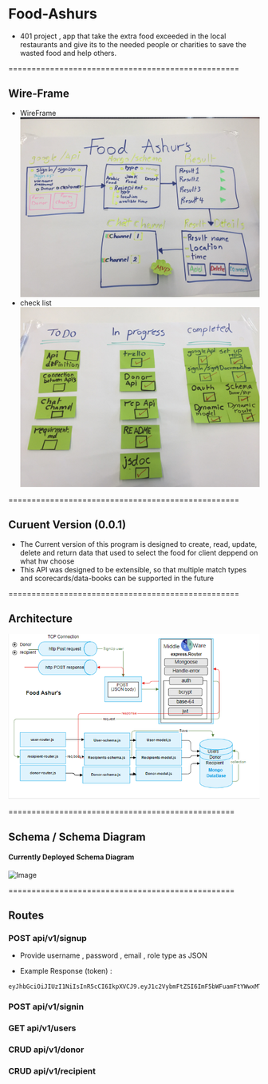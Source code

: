 # Food-Ashurs
- 401 project , app that take the extra food exceeded in the local restaurants and give its to the needed people or charities to save the wasted food and help others. 

==================================================

## Wire-Frame
- WireFrame ![alt text](assest/group.jpg)
- check list ![alt text](assest/group-check.jpg)

==================================================
## Curuent Version (0.0.1)
* The Current version of this program is designed to create, read, update, delete and return data that used to select the food for client deppend on what hw choose 
* This API was designed to be extensible, so that multiple match types and scorecards/data-books can be supported in the future


==================================================
## Architecture
 ![alt text](assest/diagram.png)


=================================================

## Schema / Schema Diagram

#### Currently Deployed Schema Diagram
 ![Image]()


=================================================

## Routes 
### POST api/v1/signup
* Provide username , password , email , role type as JSON


* Example Response (token) :

```
eyJhbGciOiJIUzI1NiIsInR5cCI6IkpXVCJ9.eyJ1c2VybmFtZSI6ImF5bWFuamFtYWwxMTJAZ21haWwuY29tIiwiY2FwYWJpbGl0aWVzIjoiZG9ub3IiLCJpYXQiOjE1ODE4NDcwODh9.mWg7cX9DslxPfregEp_japAMEf0jTswTxnpLDAjguiU
```

### POST api/v1/signin


### GET api/v1/users


### CRUD api/v1/donor


### CRUD api/v1/recipient



